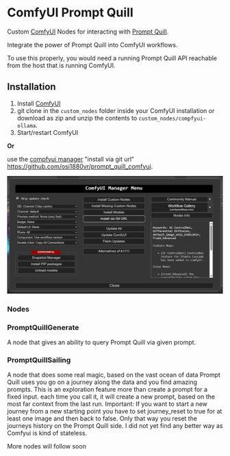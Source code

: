 # ComfyUI Prompt Quill

Custom [ComfyUI](https://github.com/comfyanonymous/ComfyUI) Nodes for interacting with [Prompt Quill](https://github.com/osi1880vr/prompt_quill).

Integrate the power of Prompt Quill into ComfyUI workflows.

To use this properly, you would need a running Prompt Quill API reachable from the host that is running ComfyUI.

## Installation

1. Install [ComfyUI](https://github.com/comfyanonymous/ComfyUI)
2. git clone in the ```custom_nodes``` folder inside your ComfyUI installation or download as zip and unzip the contents to ```custom_nodes/compfyui-ollama```.
3. Start/restart ComfyUI

**Or** 

use the [compfyui manager](https://github.com/ltdrdata/ComfyUI-Manager) "install via git url" https://github.com/osi1880vr/prompt_quill_comfyui.

![pic](.meta/InstallViaManager.png)

### Nodes

### PromptQuillGenerate

A node that gives an ability to query Prompt Quill via given prompt. 

### PromptQuillSailing

A node that does some real magic, based on the vast ocean of data Prompt Quill uses you go on a journey along the data and you find amazing prompts.
This is an exploration feature more than create a prompt for a fixed input. each time you call it, it will create a new prompt, based on the most far context from the last run.
Important: If you want to start a new journey from a new starting point you have to set journey_reset to true for at least one image and then back to false. Only that way you reset the journeys history on the Prompt Quill side. I did not yet find any better way as Comfyui is kind of stateless.

More nodes will follow soon
